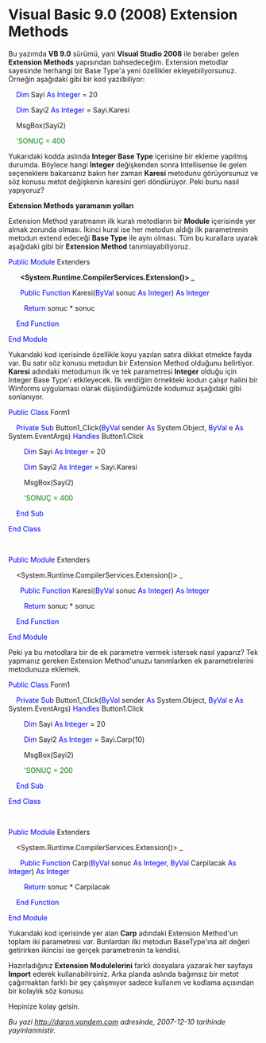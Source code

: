 # Visual Basic 9.0 (2008) Extension Methods
Bu yazımda **VB 9.0** sürümü, yani **Visual Studio 2008** ile beraber
gelen **Extension Methods** yapısından bahsedeceğim. Extension metodlar
sayesinde herhangi bir Base Type'a yeni özellikler ekleyebiliyorsunuz.
Örneğin aşağıdaki gibi bir kod yazılbiliyor:

    <span style="color: blue;">Dim</span> Sayi <span
style="color: blue;">As</span> <span style="color: blue;">Integer</span>
= 20

    <span style="color: blue;">Dim</span> Sayi2 <span
style="color: blue;">As</span> <span style="color: blue;">Integer</span>
= Sayi.Karesi

    MsgBox(Sayi2)

    <span style="color: green;">'SONUÇ = 400</span>

Yukarıdaki kodda aslında **Integer Base Type** içerisine bir ekleme
yapılmış durumda. Böylece hangi **Integer** değişkenden sonra
Intellisense ile gelen seçeneklere bakarsanız bakın her zaman **Karesi**
metodunu görüyorsunuz ve söz konusu metot değişkenin karesini geri
döndürüyor. Peki bunu nasıl yapıyoruz?

**Extension Methods yaramanın yolları**

Extension Method yaratmanın ilk kuralı metodların bir **Module**
içerisinde yer almak zorunda olması. İkinci kural ise her metodun aldığı
ilk parametrenin metodun extend edeceği **Base Type** ile aynı olması.
Tüm bu kurallara uyarak aşağıdaki gibi bir **Extension Method**
tanımlayabiliyoruz.

<span style="color: blue;">Public</span> <span
style="color: blue;">Module</span> Extenders

      **\<System.Runtime.CompilerServices.Extension()\> \_**

      <span style="color: blue;">Public</span> <span
style="color: blue;">Function</span> Karesi(<span
style="color: blue;">ByVal</span> sonuc <span
style="color: blue;">As</span> <span
style="color: blue;">Integer</span>) <span
style="color: blue;">As</span> <span style="color: blue;">Integer</span>

        <span style="color: blue;">Return</span> sonuc \* sonuc

    <span style="color: blue;">End</span> <span
style="color: blue;">Function</span>

<span style="color: blue;">End</span> <span
style="color: blue;">Module</span>

Yukarıdaki kod içerisinde özellikle koyu yazılan satıra dikkat etmekte
fayda var. Bu satır söz konusu metodun bir Extension Method olduğunu
belirtiyor. **Karesi** adındaki metodumun ilk ve tek parametresi
**Integer** olduğu için Integer Base Type'ı etkileyecek. İlk verdiğim
örnekteki kodun çalışır halini bir Winforms uygulaması olarak
düşündüğümüzde kodumuz aşağıdaki gibi sonlanıyor.

<span style="color: blue;">Public</span> <span
style="color: blue;">Class</span> Form1

    <span style="color: blue;">Private</span> <span
style="color: blue;">Sub</span> Button1\_Click(<span
style="color: blue;">ByVal</span> sender <span
style="color: blue;">As</span> System.Object, <span
style="color: blue;">ByVal</span> e <span style="color: blue;">As</span>
System.EventArgs) <span style="color: blue;">Handles</span>
Button1.Click

        <span style="color: blue;">Dim</span> Sayi <span
style="color: blue;">As</span> <span style="color: blue;">Integer</span>
= 20

        <span style="color: blue;">Dim</span> Sayi2 <span
style="color: blue;">As</span> <span style="color: blue;">Integer</span>
= Sayi.Karesi

        MsgBox(Sayi2)

        <span style="color: green;">'SONUÇ = 400</span>

    <span style="color: blue;">End</span> <span
style="color: blue;">Sub</span>

<span style="color: blue;">End</span> <span
style="color: blue;">Class</span>

 

<span style="color: blue;">Public</span> <span
style="color: blue;">Module</span> Extenders

    \<System.Runtime.CompilerServices.Extension()\> \_

      <span style="color: blue;">Public</span> <span
style="color: blue;">Function</span> Karesi(<span
style="color: blue;">ByVal</span> sonuc <span
style="color: blue;">As</span> <span
style="color: blue;">Integer</span>) <span
style="color: blue;">As</span> <span style="color: blue;">Integer</span>

        <span style="color: blue;">Return</span> sonuc \* sonuc

    <span style="color: blue;">End</span> <span
style="color: blue;">Function</span>

<span style="color: blue;">End</span> <span
style="color: blue;">Module</span>

Peki ya bu metodlara bir de ek parametre vermek istersek nasıl yaparız?
Tek yapmanız gereken Extension Method'unuzu tanımlarken ek
parametrelerini metodunuza eklemek.

<span style="color: blue;">Public</span> <span
style="color: blue;">Class</span> Form1

    <span style="color: blue;">Private</span> <span
style="color: blue;">Sub</span> Button1\_Click(<span
style="color: blue;">ByVal</span> sender <span
style="color: blue;">As</span> System.Object, <span
style="color: blue;">ByVal</span> e <span style="color: blue;">As</span>
System.EventArgs) <span style="color: blue;">Handles</span>
Button1.Click

        <span style="color: blue;">Dim</span> Sayi <span
style="color: blue;">As</span> <span style="color: blue;">Integer</span>
= 20

        <span style="color: blue;">Dim</span> Sayi2 <span
style="color: blue;">As</span> <span style="color: blue;">Integer</span>
= Sayi.Carp(10)

        MsgBox(Sayi2)

        <span style="color: green;">'SONUÇ = 200</span>

    <span style="color: blue;">End</span> <span
style="color: blue;">Sub</span>

<span style="color: blue;">End</span> <span
style="color: blue;">Class</span>

 

<span style="color: blue;">Public</span> <span
style="color: blue;">Module</span> Extenders

    \<System.Runtime.CompilerServices.Extension()\> \_

      <span style="color: blue;">Public</span> <span
style="color: blue;">Function</span> Carp(<span
style="color: blue;">ByVal</span> sonuc <span
style="color: blue;">As</span> <span
style="color: blue;">Integer</span>, <span
style="color: blue;">ByVal</span> Carpilacak <span
style="color: blue;">As</span> <span
style="color: blue;">Integer</span>) <span
style="color: blue;">As</span> <span style="color: blue;">Integer</span>

        <span style="color: blue;">Return</span> sonuc \* Carpilacak

    <span style="color: blue;">End</span> <span
style="color: blue;">Function</span>

<span style="color: blue;">End</span> <span
style="color: blue;">Module</span>

Yukarıdaki kod içerisinde yer alan **Carp** adındaki Extension Method'un
toplam iki parametresi var. Bunlardan ilki metodun BaseType'ına ait
değeri getirirken ikincisi ise gerçek parametrenin ta kendisi.

Hazırladığınız **Extension Modulelerini** farklı dosyalara yazarak her
sayfaya **Import** ederek kullanabilirsiniz. Arka planda aslında
bağımsız bir metot çağırmaktan farklı bir şey çalışmıyor sadece kullanım
ve kodlama açısından bir kolaylık söz konusu.

Hepinize kolay gelsin.



*Bu yazi http://daron.yondem.com adresinde, 2007-12-10 tarihinde yayinlanmistir.*
